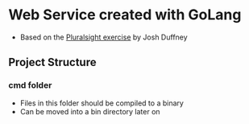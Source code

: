 # Web Service created with GoLang

- Based on the [Pluralsight exercise](https://app.pluralsight.com/library/courses/go-building-web-services-applications/table-of-contents) by Josh Duffney

## Project Structure

### cmd folder
- Files in this folder should be compiled to a binary
- Can be moved into a bin directory later on
